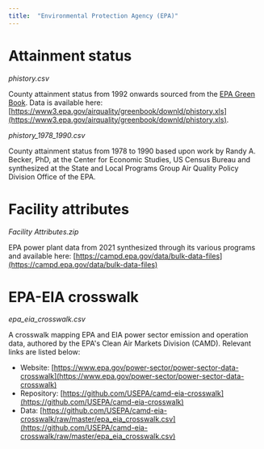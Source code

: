 ```yaml
---
title:  "Environmental Protection Agency (EPA)"
---
```



# Attainment status

*phistory.csv*

County attainment status from 1992 onwards sourced from the 
[EPA Green Book](https://www.epa.gov/green-book/green-book-data-download). Data
is available here:
[https://www3.epa.gov/airquality/greenbook/downld/phistory.xls](https://www3.epa.gov/airquality/greenbook/downld/phistory.xls).

*phistory_1978_1990.csv*

County attainment status from 1978 to 1990 based upon work by Randy A. Becker, 
PhD, at the Center for Economic Studies, US Census Bureau and synthesized at the 
State and Local Programs Group Air Quality Policy Division Office of the EPA.


# Facility attributes

*Facility Attributes.zip*

EPA power plant data from 2021 synthesized through its various programs and 
available here:
[https://campd.epa.gov/data/bulk-data-files](https://campd.epa.gov/data/bulk-data-files)


# EPA-EIA crosswalk

*epa_eia_crosswalk.csv*

A crosswalk mapping EPA and EIA power sector emission and operation data, 
authored by the EPA's Clean Air Markets Division (CAMD).  Relevant links are 
listed below:

- Website: [https://www.epa.gov/power-sector/power-sector-data-crosswalk](https://www.epa.gov/power-sector/power-sector-data-crosswalk)
- Repository: [https://github.com/USEPA/camd-eia-crosswalk](https://github.com/USEPA/camd-eia-crosswalk)
- Data: [https://github.com/USEPA/camd-eia-crosswalk/raw/master/epa_eia_crosswalk.csv](https://github.com/USEPA/camd-eia-crosswalk/raw/master/epa_eia_crosswalk.csv)


